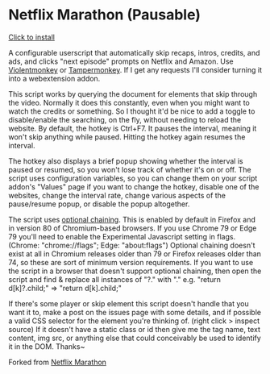 # Netflix Marathon (Pausable)
[Click to install](https://cdn.jsdelivr.net/gh/aminomancer/Netflix-Marathon-Pausable@latest/netflixMarathonPausable.user.js)

A configurable userscript that automatically skip recaps, intros, credits, and ads, and clicks "next episode" prompts on Netflix and Amazon. Use [Violentmonkey](https://violentmonkey.github.io/) or [Tampermonkey](https://www.tampermonkey.net/). If I get any requests I'll consider turning it into a webextension addon.

This script works by querying the document for elements that skip through the video. Normally it does this constantly, even when you might want to watch the credits or something. So I thought it'd be nice to add a toggle to disable/enable the searching, on the fly, without needing to reload the website. By default, the hotkey is Ctrl+F7. It pauses the interval, meaning it won't skip anything while paused. Hitting the hotkey again resumes the interval.

The hotkey also displays a brief popup showing whether the interval is paused or resumed, so you won't lose track of whether it's on or off. The script uses configuration variables, so you can change them on your script addon's "Values" page if you want to change the hotkey, disable one of the websites, change the interval rate, change various aspects of the pause/resume popup, or disable the popup altogether.

The script uses [optional chaining](https://developer.mozilla.org/en-US/docs/Web/JavaScript/Reference/Operators/Optional_chaining). This is enabled by default in Firefox and in version 80 of Chromium-based browsers. If you use Chrome 79 or Edge 79 you'll need to enable the Experimental Javascript setting in flags. (Chrome: "chrome://flags"; Edge: "about:flags") Optional chaining doesn't exist at all in Chromium releases older than 79 or Firefox releases older than 74, so these are sort of minimum version requirements. If you want to use the script in a browser that doesn't support optional chaining, then open the script and find & replace all instances of "?." with "." e.g. "return d[k]?.child;" => "return d[k].child;"

If there's some player or skip element this script doesn't handle that you want it to, make a post on the issues page with some details, and if possible a valid CSS selector for the element you're thinking of. (right click > inspect source) If it doesn't have a static class or id then give me the tag name, text content, img src, or anything else that could conceivably be used to identify it in the DOM. Thanks~

Forked from [Netflix Marathon](https://greasyfork.org/en/scripts/30029-netflix-marathon)